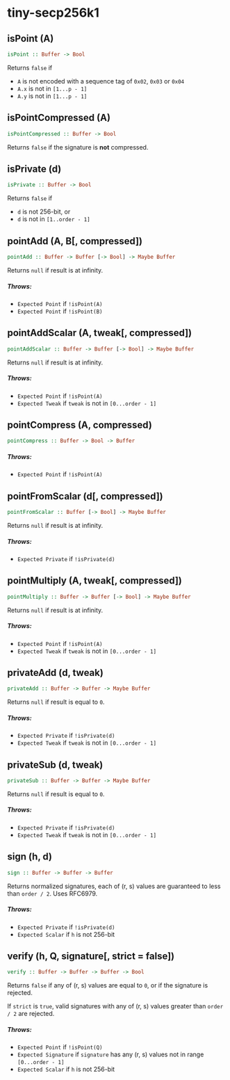 # tiny-secp256k1

## isPoint (A)
``` haskell
isPoint :: Buffer -> Bool
```
Returns `false` if
* `A` is not encoded with a sequence tag of `0x02`, `0x03` or `0x04`
* `A.x` is not in `[1...p - 1]`
* `A.y` is not in `[1...p - 1]`


## isPointCompressed (A)
``` haskell
isPointCompressed :: Buffer -> Bool
```
Returns `false` if the signature is **not** compressed.


## isPrivate (d)
``` haskell
isPrivate :: Buffer -> Bool
```
Returns `false` if
* `d` is not 256-bit, or
* `d` is not in `[1..order - 1]`


## pointAdd (A, B[, compressed])
``` haskell
pointAdd :: Buffer -> Buffer [-> Bool] -> Maybe Buffer
```
Returns `null` if result is at infinity.

##### Throws:
* `Expected Point` if `!isPoint(A)`
* `Expected Point` if `!isPoint(B)`


## pointAddScalar (A, tweak[, compressed])
``` haskell
pointAddScalar :: Buffer -> Buffer [-> Bool] -> Maybe Buffer
```
Returns `null` if result is at infinity.

##### Throws:
* `Expected Point` if `!isPoint(A)`
* `Expected Tweak` if `tweak` is not in `[0...order - 1]`


## pointCompress (A, compressed)
``` haskell
pointCompress :: Buffer -> Bool -> Buffer
```

##### Throws:
* `Expected Point` if `!isPoint(A)`


## pointFromScalar (d[, compressed])
``` haskell
pointFromScalar :: Buffer [-> Bool] -> Maybe Buffer
```
Returns `null` if result is at infinity.

##### Throws:
* `Expected Private` if `!isPrivate(d)`


## pointMultiply (A, tweak[, compressed])
``` haskell
pointMultiply :: Buffer -> Buffer [-> Bool] -> Maybe Buffer
```
Returns `null` if result is at infinity.

##### Throws:
* `Expected Point` if `!isPoint(A)`
* `Expected Tweak` if `tweak` is not in `[0...order - 1]`


## privateAdd (d, tweak)
``` haskell
privateAdd :: Buffer -> Buffer -> Maybe Buffer
```
Returns `null` if result is equal to `0`.

##### Throws:
* `Expected Private` if `!isPrivate(d)`
* `Expected Tweak` if `tweak` is not in `[0...order - 1]`


## privateSub (d, tweak)
``` haskell
privateSub :: Buffer -> Buffer -> Maybe Buffer
```
Returns `null` if result is equal to `0`.

##### Throws:
* `Expected Private` if `!isPrivate(d)`
* `Expected Tweak` if `tweak` is not in `[0...order - 1]`


## sign (h, d)
``` haskell
sign :: Buffer -> Buffer -> Buffer
```
Returns normalized signatures, each of (r, s) values are guaranteed to less than `order / 2`.
Uses RFC6979.

##### Throws:
* `Expected Private` if `!isPrivate(d)`
* `Expected Scalar` if `h` is not 256-bit


## verify (h, Q, signature[, strict = false])
``` haskell
verify :: Buffer -> Buffer -> Buffer -> Bool
```
Returns `false` if any of (r, s) values are equal to `0`,  or if the signature is rejected.

If `strict` is `true`, valid signatures with any of (r, s) values greater than `order / 2` are rejected.

##### Throws:
* `Expected Point` if `!isPoint(Q)`
* `Expected Signature` if `signature` has any (r, s) values not in range `[0...order - 1]`
* `Expected Scalar` if `h` is not 256-bit
